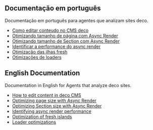 ## Documentação em português
Documentação em português para agentes que analizam sites deco.

- [Como editar conteudo no CMS deco](./pt/02_cms_capabilities/01_blocks-content.mdx)
- [Otimizando tamanho de página com Async Render](./pt/07_Performance/01_async-render.mdx)
- [Otimizando tamanho de Section com Async Render](./pt/07_Performance/02_optimize-section-with-async-render.mdx)
- [Identificar a performance do async render](./pt/07_Performance/03_analyze-async-render-performance.mdx)
- [Otimização das ilhas fresh](../docs/pt/07_Performance/06_islands.mdx)
- [Otimizações de loaders](../docs/pt/07_Performance/04_loaders.mdx)

## English Documentation
Documentation in English for Agents that analyze deco sites.

- [How to edit content in deco CMS](./en/02_cms_capabilities/01_blocks-content.mdx)
- [Optimizing page size with Async Render](./en/07_Performance/01_async-render.mdx)
- [Optimizing Section size with Async Render](./en/07_Performance/02_optimize-section-with-async-render.mdx)
- [Identifying async render performance](./en/07_Performance/03_analyze-async-render-performance.mdx)
- [Optimization of fresh islands](../docs/en/07_Performance/06_islands.mdx)
- [Loader optimizations](../docs/en/07_Performance/04_loaders.mdx)
